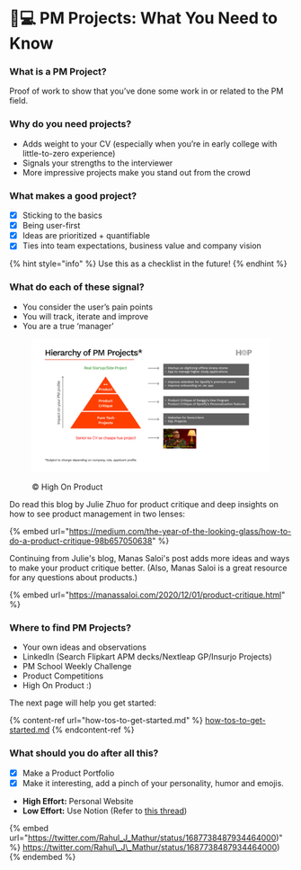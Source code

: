 # 👨💻 PM Projects: What You Need to Know

### **What is a PM Project?**

Proof of work to show that you’ve done some work in or related to the PM field.&#x20;

### **Why do you need projects?**

* Adds weight to your CV (especially when you’re in early college with little-to-zero experience)
* Signals your strengths to the interviewer&#x20;
* More impressive projects make you stand out from the crowd

### **What makes a good project?**

* [x] Sticking to the basics
* [x] Being user-first
* [x] Ideas are prioritized + quantifiable
* [x] Ties into team expectations, business value and company vision

{% hint style="info" %}
Use this as a checklist in the future!
{% endhint %}

### **What do each of these signal?**

* You consider the user’s pain points
* You will track, iterate and improve
* You are a true ‘manager’

<figure><img src="../../.gitbook/assets/image.png" alt=""><figcaption><p>©️ High On Product</p></figcaption></figure>

Do read this blog by Julie Zhuo for product critique and deep insights on how to see product management in two lenses:

{% embed url="https://medium.com/the-year-of-the-looking-glass/how-to-do-a-product-critique-98b657050638" %}

Continuing from Julie's blog, Manas Saloi's post adds more ideas and ways to make your product critique better. (Also, Manas Saloi is a great resource for any questions about products.)

{% embed url="https://manassaloi.com/2020/12/01/product-critique.html" %}

### Where to find PM Projects?

* Your own ideas and observations
* LinkedIn (Search Flipkart APM decks/Nextleap GP/Insurjo Projects)
* PM School Weekly Challenge
* Product Competitions
* High On Product :)

The next page will help you get started:

{% content-ref url="how-tos-to-get-started.md" %}
[how-tos-to-get-started.md](how-tos-to-get-started.md)
{% endcontent-ref %}

### **What should you do after all this?**

* [x] Make a Product Portfolio
* [x] Make it interesting, add a pinch of your personality, humor and emojis.

<!---->

* **High Effort:** Personal Website
* **Low Effort:** Use Notion (Refer to [this thread](https://twitter.com/Rahul\_J\_Mathur/status/1687738487934464000\)))

{% embed url="https://twitter.com/Rahul_J_Mathur/status/1687738487934464000)" %}
https://twitter.com/Rahul\_J\_Mathur/status/1687738487934464000)
{% endembed %}
